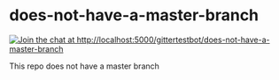 does-not-have-a-master-branch
=============================

[![Join the chat at http://localhost:5000/gittertestbot/does-not-have-a-master-branch](http://localhost:4000/gittertestbot/does-not-have-a-master-branch.svg)](http://localhost:5000/gittertestbot/does-not-have-a-master-branch?utm_source=badge&utm_medium=badge&utm_campaign=pr-badge&utm_content=badge)

This repo does not have a master branch
